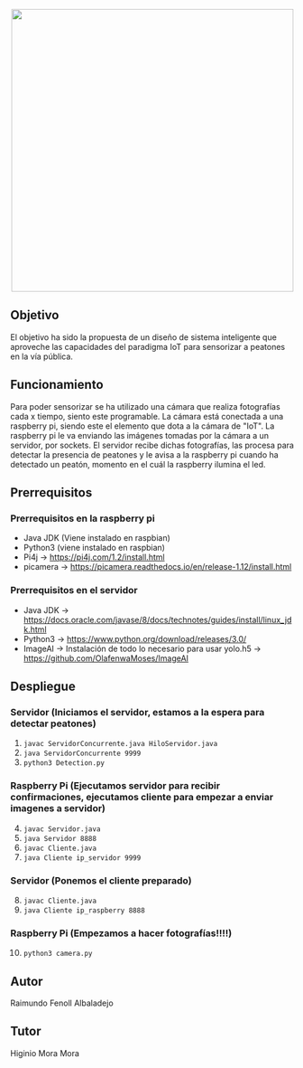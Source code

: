 <p align="center">
<img src="https://i.ibb.co/MNF93VD/hub.png" width="500">
</p>


## Objetivo
El objetivo ha sido la propuesta de un diseño de sistema inteligente que aproveche las capacidades del paradigma IoT para sensorizar a peatones en la vía pública.

## Funcionamiento
Para poder sensorizar se ha utilizado una cámara que realiza fotografías cada x tiempo, siento este programable. La cámara está conectada a una raspberry pi, siendo este el elemento que dota a la cámara de "IoT".
La raspberry pi le va enviando las imágenes tomadas por la cámara a un servidor, por sockets.
El servidor recibe dichas fotografías, las procesa para detectar la presencia de peatones y le avisa a la raspberry pi cuando ha detectado un peatón, momento en el cuál la raspberry ilumina el led.

## Prerrequisitos
### Prerrequisitos en la raspberry pi
- Java JDK (Viene instalado en raspbian)
- Python3 (viene instalado en raspbian)
- Pi4j -> https://pi4j.com/1.2/install.html
- picamera -> https://picamera.readthedocs.io/en/release-1.12/install.html

### Prerrequisitos en el servidor
- Java JDK -> https://docs.oracle.com/javase/8/docs/technotes/guides/install/linux_jdk.html
- Python3 -> https://www.python.org/download/releases/3.0/
- ImageAI -> Instalación de todo lo necesario para usar yolo.h5 -> https://github.com/OlafenwaMoses/ImageAI

## Despliegue

### Servidor (Iniciamos el servidor, estamos a la espera para detectar peatones)
1. ``` javac ServidorConcurrente.java HiloServidor.java ```
2. ``` java ServidorConcurrente 9999 ```
3. ``` python3 Detection.py ```

### Raspberry Pi (Ejecutamos servidor para recibir confirmaciones, ejecutamos cliente para empezar a enviar imagenes a servidor)
4. ``` javac Servidor.java ```
5. ``` java Servidor 8888 ```
6. ``` javac Cliente.java ```
7. ``` java Cliente ip_servidor 9999 ```

### Servidor (Ponemos el cliente preparado)
8. ``` javac Cliente.java ```
9. ``` java Cliente ip_raspberry 8888 ```

### Raspberry Pi (Empezamos a hacer fotografías!!!!)
10. ``` python3 camera.py ```

## Autor
Raimundo Fenoll Albaladejo

## Tutor
Higinio Mora Mora
